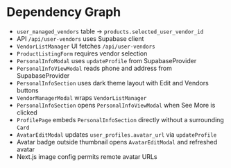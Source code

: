 # Dependency Graph

- `user_managed_vendors` table -> `products.selected_user_vendor_id`
- API `/api/user-vendors` uses Supabase client
- `VendorListManager` UI fetches `/api/user-vendors`
- `ProductListingForm` requires vendor selection
- `PersonalInfoModal` uses `updateProfile` from SupabaseProvider
- `PersonalInfoViewModal` reads phone and address from SupabaseProvider
- `PersonalInfoSection` uses dark theme layout with Edit and Vendors buttons
- `VendorManagerModal` wraps `VendorListManager`
- `PersonalInfoSection` opens `PersonalInfoViewModal` when See More is clicked
- `ProfilePage` embeds `PersonalInfoSection` directly without a surrounding `Card`
- `AvatarEditModal` updates `user_profiles.avatar_url` via `updateProfile`
- Avatar badge outside thumbnail opens `AvatarEditModal` and refreshed avatar
- Next.js image config permits remote avatar URLs
